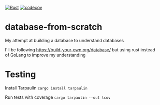 [![Rust](https://github.com/joshuabrownenz/database-from-scratch/actions/workflows/rust.yml/badge.svg)](https://github.com/joshuabrownenz/database-from-scratch/actions/workflows/rust.yml) [![codecov](https://codecov.io/gh/joshuabrownenz/database-from-scratch/graph/badge.svg?token=UTO6H9L819)](https://codecov.io/gh/joshuabrownenz/database-from-scratch)

# database-from-scratch
My attempt at building a database to understand databases

I'll be following https://build-your-own.org/database/ but using rust instead of GoLang to improve my understanding

# Testing
Install Tarpaulin
```cargo install tarpaulin```

Run tests with coverage
```cargo tarpaulin --out lcov```
